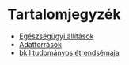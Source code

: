 # Tartalomjegyzék

- [Egészségügyi állítások](health-claims.md)
- [Adatforrások](data-references.md)
- [bkil tudományos étrendsémája](bkil-science-diet.md)
